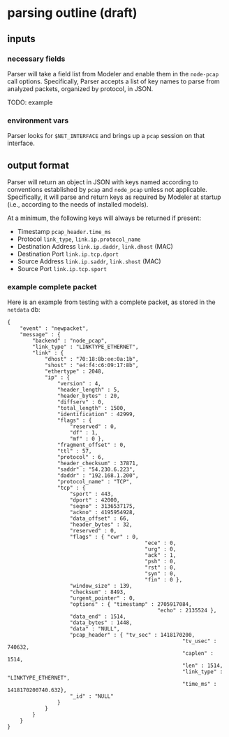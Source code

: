 # parsing outline (draft)

## inputs

### necessary fields

Parser will take a field list from Modeler and enable them in the `node-pcap`
call options. Specifically, Parser accepts a list of key names to parse from
analyzed packets, organized by protocol, in JSON.

TODO: example

### environment vars

Parser looks for `$NET_INTERFACE` and brings up a `pcap` session on that
interface.

## output format

Parser will return an object in JSON with keys named according to conventions
established by `pcap` and `node_pcap` unless not applicable. Specifically, it
will parse and return keys as required by Modeler at startup (i.e., according to
the needs of installed models).

At a minimum, the following keys will always be returned if present:

- Timestamp `pcap_header.time_ms`
- Protocol `link_type`, `link.ip.protocol_name`
- Destination Address `link.ip.daddr`, `link.dhost` (MAC)
- Destination Port `link.ip.tcp.dport`
- Source Address `link.ip.saddr`, `link.shost` (MAC)
- Source Port `link.ip.tcp.sport`

### example complete packet

Here is an example from testing with a complete packet, as stored in the
`netdata` db:

    { 
    	"event" : "newpacket", 
    	"message" : { 
    		"backend" : "node_pcap", 
    		"link_type" : "LINKTYPE_ETHERNET", 
    		"link" : { 
    			"dhost" : "70:18:8b:ee:0a:1b", 
    			"shost" : "e4:f4:c6:09:17:8b", 
    			"ethertype" : 2048, 
    			"ip" : { 
    				"version" : 4, 
    				"header_length" : 5, 
    				"header_bytes" : 20, 
    				"diffserv" : 0, 
    				"total_length" : 1500, 
    				"identification" : 42999, 
    				"flags" : { 
    					"reserved" : 0, 
    					"df" : 1, 
    					"mf" : 0 }, 
    				"fragment_offset" : 0, 
    				"ttl" : 57, 
    				"protocol" : 6, 
    				"header_checksum" : 37871, 
    				"saddr" : "54.230.6.223", 
    				"daddr" : "192.168.1.200", 
    				"protocol_name" : "TCP", 
    				"tcp" : { 
    					"sport" : 443,
    					"dport" : 42000,
    					"seqno" : 3136537175,
    					"ackno" : 4195954928,
    					"data_offset" : 66,
    					"header_bytes" : 32,
    					"reserved" : 0,
    					"flags" : { "cwr" : 0,
    											"ece" : 0,
    											"urg" : 0,
    											"ack" : 1,
    											"psh" : 0,
    											"rst" : 0,
    											"syn" : 0,
    											"fin" : 0 },
    					"window_size" : 139,
    					"checksum" : 8493,
    					"urgent_pointer" : 0,
    					"options" : { "timestamp" : 2705917084,
    												"echo" : 2135524 },
    					"data_end" : 1514,
    					"data_bytes" : 1448,
    					"data" : "NULL",
    					"pcap_header" : { "tv_sec" : 1418170200,
    														"tv_usec" : 740632,
    														"caplen" : 1514,
    														"len" : 1514,
    														"link_type" : "LINKTYPE_ETHERNET",
    														"time_ms" : 1418170200740.632},
    					"_id" : "NULL"
    				}
    			}
    		}
    	}
    }
